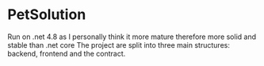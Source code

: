 # PetSolution
Run on .net 4.8 as I personally think it more mature therefore more solid and stable than .net core
The project are split into three main structures: backend, frontend and the contract.
